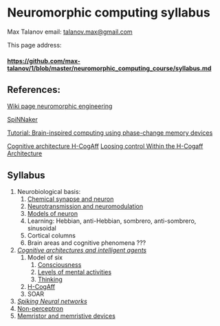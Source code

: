 # Neuromorphic computing syllabus

Max Talanov email: talanov.max@gmail.com

This page address:
#### https://github.com/max-talanov/1/blob/master/neuromorphic_computing_course/syllabus.md

## References:
[Wiki page neuromorphic engineering](https://en.wikipedia.org/wiki/Neuromorphic_engineering)

[SpiNNaker](https://amp-tomshardware-co-uk.cdn.ampproject.org/v/s/amp.tomshardware.co.uk/human-brain-neuromorphic-supercomputer-manchester,news-59387.html?amp_js_v=0.1#referrer=https%3A%2F%2Fwww.google.com&amp_tf=From%20%251%24s&ampshare=https%3A%2F%2Fwww.tomshardware.co.uk%2Fhuman-brain-neuromorphic-supercomputer-manchester%2Cnews-59387.html)

[Tutorial: Brain-inspired computing using phase-change memory devices](https://aip.scitation.org/doi/10.1063/1.5042413)

[Cognitive architecture H-CogAff](http://www.cs.bham.ac.uk/research/projects/cogaff/)
[Loosing control Within the H-Cogaff Architecture](http://www.cs.bham.ac.uk/~ddp/pettersLosingControlV5.pdf)


## Syllabus

1. Neurobiological basis:
   1. [Chemical synapse and neuron](https://github.com/max-talanov/1/blob/master/affective_computing_course/neurons_and_chemical_synapses.md) 
   1. [Neurotransmission and neuromodulation](https://github.com/max-talanov/1/blob/master/affective_computing_course/neurotransmission.md)
   1. [Models of neuron](https://github.com/max-talanov/1/blob/master/artificial_intelligence_course/nn_intro.md)
   1. Learning: Hebbian, anti-Hebbian, sombrero, anti-sombrero, sinusoidal
   1. Cortical columns
   1. Brain areas and cognitive phenomena ???
1. *[Cognitive architectures and intelligent agents](https://github.com/max-talanov/1/blob/master/affective_computing_course/cognitive_architecture.md)*
   1. Model of six
	  1. [Consciousness](https://github.com/max-talanov/1/blob/master/affective_computing_course/consciousness.md)
	  1. [Levels of mental activities](https://github.com/max-talanov/1/blob/master/affective_computing_course/levels_of_mental_activities.md)
	  1. [Thinking](https://github.com/max-talanov/1/blob/master/affective_computing_course/thinking.md)
   1. [H-CogAff](http://www.cs.bham.ac.uk/research/projects/cogaff/)
   1. SOAR
1. *[Spiking Neural networks](https://github.com/max-talanov/1/blob/master/affective_computing_course/realistic_nns.md)*
1. [Non-perceptron](https://github.com/max-talanov/1/blob/master/artificial_intelligence_course/non_perceptron.md)
1. [Memristor and memristive devices](memristor.md)
